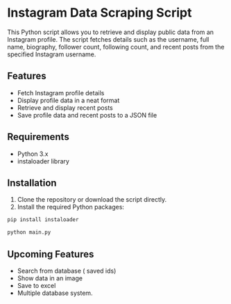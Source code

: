 # Instagram Data Scraping Script

This Python script allows you to retrieve and display public data from an Instagram profile. The script fetches details such as the username, full name, biography, follower count, following count, and recent posts from the specified Instagram username.

## Features

- Fetch Instagram profile details
- Display profile data in a neat format
- Retrieve and display recent posts
- Save profile data and recent posts to a JSON file

## Requirements

- Python 3.x
- instaloader library

## Installation

1. Clone the repository or download the script directly.
2. Install the required Python packages:

```bash
pip install instaloader
```
```bash
python main.py
```
## Upcoming Features
- Search from database ( saved ids)
- Show data in an image 
- Save to excel
- Multiple database system.